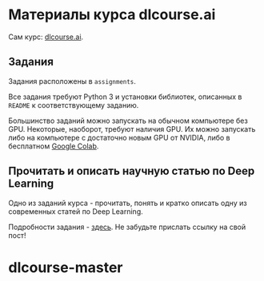 # Материалы курса dlcourse.ai

Сам курс: [dlcourse.ai](http://dlcourse.ai).

## Задания

Задания расположены в `assignments`.

Все задания требуют Python 3 и установки библиотек, описанных в `README` к соответствующему заданию.

Большинство заданий можно запускать на обычном компьютере без GPU.
Некоторые, наоборот, требуют наличия GPU. Их можно запускать либо на компьютере с достаточно новым GPU от NVIDIA, либо в бесплатном [Google Colab](https://colab.research.google.com/).

## Прочитать и описать научную статью по Deep Learning
Одно из заданий курса - прочитать, понять и кратко описать одну из современных статей по Deep Learning.

Подробности задания - [здесь](https://github.com/sim0nsays/dlcourse_ai/blob/master/assignments/paper_post.md).
Не забудьте прислать ссылку на свой пост!
# dlcourse-master
